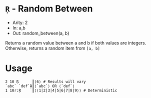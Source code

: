 # `Ṛ` - Random Between

- Arity: 2
- In: a,b
- Out: random_between(a, b)

Returns a random value between a and b if both values are integers. Otherwise, returns a random item from `[a, b]`

# Usage
```
2 10 Ṛ      ║⟨6⟩ # Results will vary
`abc` `def`Ṛ║⟨`abc`⟩ OR ⟨`def`⟩
1 10r:Ṛ     ║⟨⟨1|2|3|4|5|6|7|8|9⟩⟩ # Deterministic
```
